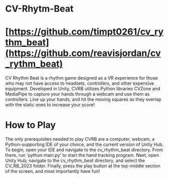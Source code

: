 # CV-Rhytm-Beat
# [https://github.com/timpt0261/cv_rythm_beat](https://github.com/reavisjordan/cv_rythm_beat)

CV Rhythm Beat is a rhythm game designed as a VR experience for those who may not have access to headsets, controllers, and other expensive equipment. Developed in Unity, CVRB utilizes Python libraries CVZone and MediaPipe to capture your hands through a webcam and use them as controllers. Line up your hands, and hit the moving squares as they overlap with the static ones to increase your score!

# How to Play
The only prerequisites needed to play CVRB are a computer, webcam, a Python-supporting IDE of your choice, and the current version of Unity Hub. To begin, open your IDE and navigate to the cv_rhythm_beat directory. From there, run 'python main.py' to start the hand tracking program. Next, open Unity Hub; navigate to the cv_rhythm_beat directory, and select the CV_RB_2023 folder. Finally, press the play button at the top-middle section of the screen, and most importantly have fun!
